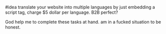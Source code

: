 #idea translate your website into multiple languages by just embedding a script tag, charge $5 dollar per language. B2B perfect?

God help me to complete these tasks at hand. am in a fucked situation to be honest.